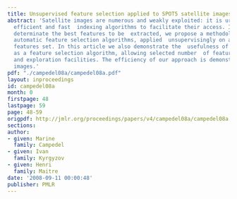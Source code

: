 ```yaml
---
title: Unsupervised feature selection applied to SPOT5 satellite images indexing
abstract: 'Satellite images are numerous and weakly exploited: it is urgent to develop
  efficient and fast  indexing algorithms to facilitate their access. In order to
  determinate the best features to be  extracted, we propose a methodology based on
  automatic feature selection algorithms, applied  unsupervisingly on a strongly redundant
  features set. In this article we also demonstrate the  usefulness of consensus clustering
  as a feature selection algorithm, allowing selected number  of features estimation
  and exploration facilities. The efficiency of our approach is demonstrated on SPOT5
  images.'
pdf: "./campedel08a/campedel08a.pdf"
layout: inproceedings
id: campedel08a
month: 0
firstpage: 48
lastpage: 59
page: 48-59
origpdf: http://jmlr.org/proceedings/papers/v4/campedel08a/campedel08a.pdf
sections: 
author:
- given: Marine
  family: Campedel
- given: Ivan
  family: Kyrgyzov
- given: Henri
  family: Maitre
date: '2008-09-11 00:00:48'
publisher: PMLR
---
```

